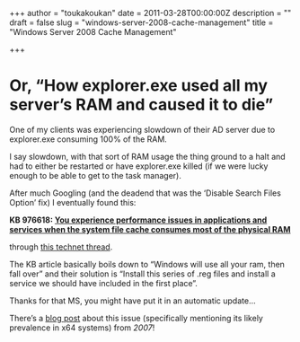 +++
author = "toukakoukan"
date = 2011-03-28T00:00:00Z
description = ""
draft = false
slug = "windows-server-2008-cache-management"
title = "Windows Server 2008 Cache Management"

+++

# Or, “How explorer.exe used all my server’s RAM and caused it to die”

One of my clients was experiencing slowdown of their AD server due to explorer.exe consuming 100% of the RAM.

I say slowdown, with that sort of RAM usage the thing ground to a halt and had to either be restarted or have explorer.exe killed (if we were lucky enough to be able to get to the task manager).

After much Googling (and the deadend that was the ‘Disable Search Files Option’ fix) I eventually found this:

**KB 976618: [You experience performance issues in applications and services when the system file cache consumes most of the physical RAM](http://support.microsoft.com/kb/976618)**

through [this technet thread](http://social.technet.microsoft.com/Forums/en-US/windowsserver2008r2general/thread/74c2c9ca-f8c1-4c37-bc8c-cd074ce0c6cd "2008 R2 Memory Caching").

The KB article basically boils down to “Windows will use all your ram, then fall over” and their solution is “Install this series of .reg files and install a service we should have included in the first place”.

Thanks for that MS, you might have put it in an automatic update…

There’s a [blog post](http://blogs.msdn.com/b/ntdebugging/archive/2007/11/27/too-much-cache.aspx) about this issue (specifically mentioning its likely prevalence in x64 systems) from *2007*!

